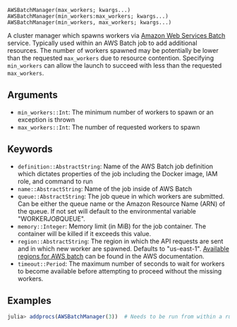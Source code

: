 ```
AWSBatchManager(max_workers; kwargs...)
AWSBatchManager(min_workers:max_workers; kwargs...)
AWSBatchManager(min_workers, max_workers; kwargs...)
```

A cluster manager which spawns workers via [Amazon Web Services Batch](https://aws.amazon.com/batch/) service. Typically used within an AWS Batch job to add additional resources. The number of workers spawned may be potentially be lower than the requested `max_workers` due to resource contention. Specifying `min_workers` can allow the launch to succeed with less than the requested `max_workers`.

## Arguments

  * `min_workers::Int`: The minimum number of workers to spawn or an exception is thrown
  * `max_workers::Int`: The number of requested workers to spawn

## Keywords

  * `definition::AbstractString`: Name of the AWS Batch job definition which dictates properties of the job including the Docker image, IAM role, and command to run
  * `name::AbstractString`: Name of the job inside of AWS Batch
  * `queue::AbstractString`: The job queue in which workers are submitted. Can be either the queue name or the Amazon Resource Name (ARN) of the queue. If not set will default to the environmental variable "WORKER*JOB*QUEUE".
  * `memory::Integer`: Memory limit (in MiB) for the job container. The container will be killed if it exceeds this value.
  * `region::AbstractString`: The region in which the API requests are sent and in which new worker are spawned. Defaults to "us-east-1". [Available regions for AWS batch](http://docs.aws.amazon.com/general/latest/gr/rande.html#batch_region) can be found in the AWS documentation.
  * `timeout::Period`: The maximum number of seconds to wait for workers to become available before attempting to proceed without the missing workers.

## Examples

```julia
julia> addprocs(AWSBatchManager(3))  # Needs to be run from within a running AWS batch job
```
